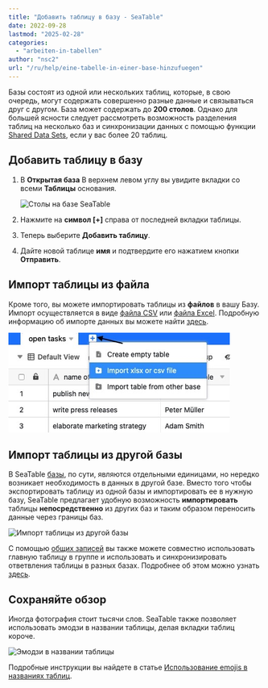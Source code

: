 ```yaml
---
title: "Добавить таблицу в базу - SeaTable"
date: 2022-09-28
lastmod: "2025-02-28"
categories: 
  - "arbeiten-in-tabellen"
author: "nsc2"
url: "/ru/help/eine-tabelle-in-einer-base-hinzufuegen"
---
```


Базы состоят из одной или нескольких таблиц, которые, в свою очередь, могут содержать совершенно разные данные и связываться друг с другом. База может содержать до **200 столов**. Однако для большей ясности следует рассмотреть возможность разделения таблиц на несколько баз и синхронизации данных с помощью функции [Shared Data Sets](https://seatable.io/ru/docs/gemeinsame-datensaetze/funktionsweise-von-gemeinsamen-datensaetzen/), если у вас более 20 таблиц.

## Добавить таблицу в базу

1. В **Открытая база** В верхнем левом углу вы увидите вкладки со всеми **Таблицы** основания.  
    
    ![Столы на базе SeaTable](https://seatable.io/wp-content/uploads/2022/09/Tabellen-in-seatable.png)
    
2. Нажмите на **символ \[+\]** справа от последней вкладки таблицы.
3. Теперь выберите **Добавить таблицу**.
4. Дайте новой таблице **имя** и подтвердите его нажатием кнопки **Отправить**.

## Импорт таблицы из файла

Кроме того, вы можете импортировать таблицы из **файлов** в вашу Базу. Импорт осуществляется в виде [файла CSV](https://seatable.io/ru/docs/import-von-daten/daten-import-mithilfe-von-csv-in-seatable/) или [файла Excel](https://seatable.io/ru/docs/import-von-daten/import-von-excel-dateien-in-seatable/). Подробную информацию об импорте данных вы можете найти [здесь](https://seatable.io/ru/docs/import-von-daten/datenimport-und-export/#tabelle_importieren).

![Импорт таблицы из файла](images/import-data-in-table.jpg)

## Импорт таблицы из другой базы

В SeaTable [базы](https://seatable.io/ru/docs/arbeiten-mit-bases/bases/), по сути, являются отдельными единицами, но нередко возникает необходимость в данных в другой базе. Вместо того чтобы экспортировать таблицу из одной базы и импортировать ее в нужную базу, SeaTable предлагает удобную возможность **импортировать** таблицы **непосредственно** из других баз и таким образом переносить данные через границы баз.

![Импорт таблицы из другой базы](https://seatable.io/wp-content/uploads/2022/09/import-table-from-other-base.gif)

С помощью [общих записей](https://seatable.io/ru/docs/gemeinsame-datensaetze/funktionsweise-von-gemeinsamen-datensaetzen/) вы также можете совместно использовать главную таблицу в группе и использовать и синхронизировать ответвления таблицы в разных базах. Подробнее об этом можно узнать [здесь](https://seatable.io/ru/docs/gemeinsame-datensaetze/mit-einem-gemeinsamen-datensatz-eine-neue-tabelle-anlegen/).

## Сохраняйте обзор

Иногда фотография стоит тысячи слов. SeaTable также позволяет использовать эмодзи в названии таблицы, делая вкладки таблиц короче.

![Эмодзи в названии таблицы](https://seatable.io/wp-content/uploads/2022/09/emojis-seatable-table-name.png)

Подробные инструкции вы найдете в статье [Использование emojis в названиях таблиц](https://seatable.io/ru/docs/arbeiten-in-tabellen/verwendung-von-emojis-im-tabellennamen/).
